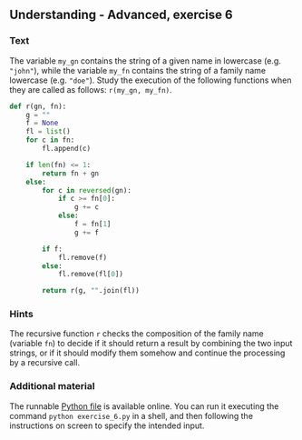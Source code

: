 ## Understanding - Advanced, exercise 6

### Text
The variable `my_gn` contains the string of a given name in lowercase (e.g. `"john"`), while the variable `my_fn` contains the string of a family name lowercase (e.g. `"doe"`). Study the execution of the following functions when they are called as follows: `r(my_gn, my_fn)`.

```python
def r(gn, fn):
    g = ""
    f = None
    fl = list()
    for c in fn:
        fl.append(c)

    if len(fn) <= 1:
        return fn + gn
    else:
        for c in reversed(gn):
            if c >= fn[0]:
                g += c
            else:
                f = fn[1]
                g += f

        if f:
            fl.remove(f)
        else:
            fl.remove(fl[0])

        return r(g, "".join(fl))
```

### Hints
The recursive function `r` checks the composition of the family name (variable `fn`) to decide if it should return a result by combining the two input strings, or if it should modify them somehow and continue the processing by a recursive call. 

### Additional material
The runnable [Python file](exercise_6.py) is available online. You can run it executing the command `python exercise_6.py` in a shell, and then following the instructions on screen to specify the intended input.

